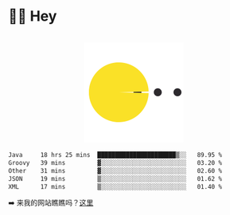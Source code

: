 
# 👋🏻 Hey
<div align="center">
	<br>
	<img src="https://raw.githubusercontent.com/Aniket965/Aniket965/master/pacman.svg?sanitize=true" width="200" height="200">
	<br>
</div>

<!--START_SECTION:waka-->
```text
Java     18 hrs 25 mins  ██████████████████████▒░░   89.95 % 
Groovy   39 mins         ▓░░░░░░░░░░░░░░░░░░░░░░░░   03.20 % 
Other    31 mins         ▓░░░░░░░░░░░░░░░░░░░░░░░░   02.60 % 
JSON     19 mins         ▒░░░░░░░░░░░░░░░░░░░░░░░░   01.62 % 
XML      17 mins         ▒░░░░░░░░░░░░░░░░░░░░░░░░   01.40 % 
```
<!--END_SECTION:waka-->

 ➡️  来我的网站瞧瞧吗？[这里](https://www.shaolongfei.com)
